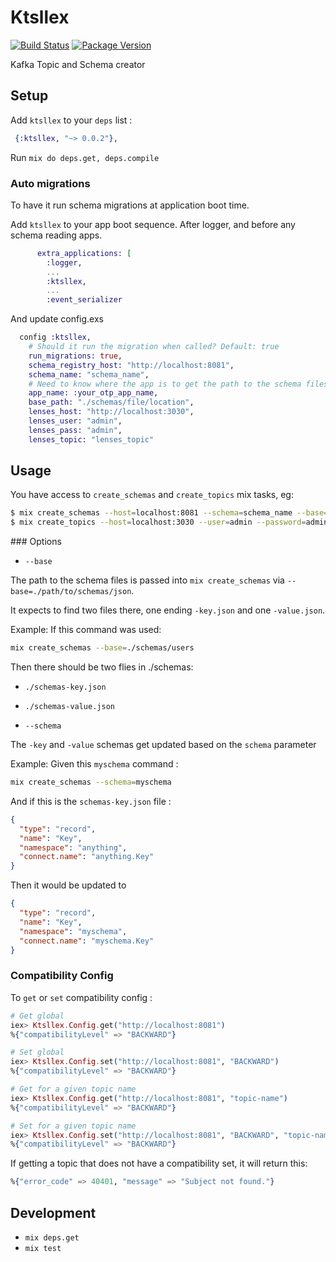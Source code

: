 # Ktsllex

[![Build Status](https://travis-ci.org/quiqupltd/ktsllex.svg?branch=master)](https://travis-ci.org/quiqupltd/ktsllex)
[![Package Version](https://img.shields.io/hexpm/v/ktsllex.svg)](https://hex.pm/packages/ktsllex)

Kafka Topic and Schema creator

## Setup

Add `ktsllex` to your `deps` list :
```elixir
 {:ktsllex, "~> 0.0.2"},
```

Run `mix do deps.get, deps.compile`

### Auto migrations

To have it run schema migrations at application boot time.

Add `ktsllex` to your app boot sequence. After logger, and before any schema reading apps.

```elixir
      extra_applications: [
        :logger,
        ...
        :ktsllex,
        ...
        :event_serializer
```

And update config.exs

```elixir
  config :ktsllex,
    # Should it run the migration when called? Default: true
    run_migrations: true,
    schema_registry_host: "http://localhost:8081",
    schema_name: "schema_name",
    # Need to know where the app is to get the path to the schema files
    app_name: :your_otp_app_name,
    base_path: "./schemas/file/location",
    lenses_host: "http://localhost:3030",
    lenses_user: "admin",
    lenses_pass: "admin",
    lenses_topic: "lenses_topic"
```

## Usage

You have access to `create_schemas` and `create_topics` mix tasks, eg:

```bash
$ mix create_schemas --host=localhost:8081 --schema=schema_name --base=./path/to/schemas/json
$ mix create_topics --host=localhost:3030 --user=admin --password=admin --topic=topic_name
```

### Options

* `--base`

The path to the schema files is passed into `mix create_schemas` via `--base=./path/to/schemas/json`.

It expects to find two files there, one ending `-key.json` and one `-value.json`.

Example: If this command was used:

```bash
mix create_schemas --base=./schemas/users
```

Then there should be two flies in ./schemas:

* `./schemas-key.json`
* `./schemas-value.json`

* `--schema`

The `-key` and `-value` schemas get updated based on the `schema` parameter

Example: Given this `myschema` command :

```bash
mix create_schemas --schema=myschema
```

And if this is the `schemas-key.json` file :

```json
{
  "type": "record",
  "name": "Key",
  "namespace": "anything",
  "connect.name": "anything.Key"
}
```

Then it would be updated to

```json
{
  "type": "record",
  "name": "Key",
  "namespace": "myschema",
  "connect.name": "myschema.Key"
}
```

### Compatibility Config

To `get` or `set` compatibility config :

```elixir
# Get global
iex> Ktsllex.Config.get("http://localhost:8081")
%{"compatibilityLevel" => "BACKWARD"}

# Set global
iex> Ktsllex.Config.set("http://localhost:8081", "BACKWARD")
%{"compatibilityLevel" => "BACKWARD"}

# Get for a given topic name
iex> Ktsllex.Config.get("http://localhost:8081", "topic-name")
%{"compatibilityLevel" => "BACKWARD"}

# Set for a given topic name
iex> Ktsllex.Config.set("http://localhost:8081", "BACKWARD", "topic-name")
%{"compatibilityLevel" => "BACKWARD"}
```

If getting a topic that does not have a compatibility set, it will return this:

```elixir
%{"error_code" => 40401, "message" => "Subject not found."}
```

## Development

* `mix deps.get`
* `mix test`
